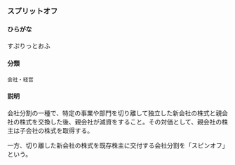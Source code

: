 <div style="display:none;">

## [あ行](securities-terms?id=あ行)
## [か行](securities-terms?id=か行)
## [さ行](securities-terms?id=さ行)

</div>

### スプリットオフ

#### ひらがな

すぷりっとおふ

#### 分類

`会社・経営`

#### 説明

会社分割の一種で、特定の事業や部門を切り離して独立した新会社の株式と親会社の株式を交換した後、親会社が減資をすること。その対価として、親会社の株主は子会社の株式を取得する。
 
一方、切り離した新会社の株式を既存株主に交付する会社分割を「スピンオフ」という。

<div style="display:none;">

## [た行](securities-terms?id=た行)
## [な行](securities-terms?id=な行)
## [は行](securities-terms?id=は行)
## [ま行](securities-terms?id=ま行)
## [や行](securities-terms?id=や行)
## [ら行](securities-terms?id=ら行)
## [わ行](securities-terms?id=わ行)
## [英数字・記号](securities-terms?id=英数字・記号)

</div>

